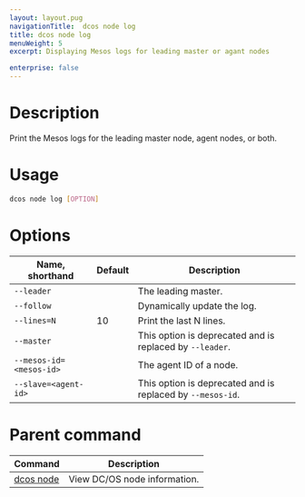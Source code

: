 ```yaml
---
layout: layout.pug
navigationTitle:  dcos node log
title: dcos node log
menuWeight: 5
excerpt: Displaying Mesos logs for leading master or agant nodes

enterprise: false
---
```



# Description
Print the Mesos logs for the leading master node, agent nodes, or both.

# Usage

```bash
dcos node log [OPTION]
```

# Options

| Name, shorthand | Default | Description |
|---------|-------------|-------------|
| `--leader`   |             |  The leading master. |
| `--follow`   |             |  Dynamically update the log. |
| `--lines=N`   |     10      |  Print the last N lines. |
| `--master`   |             |  This option is deprecated and is replaced by `--leader`. |
| `--mesos-id=<mesos-id>`   |             | The agent ID of a node. |
| `--slave=<agent-id>`   |             | This option is deprecated and is replaced by `--mesos-id`. |

# Parent command

| Command | Description |
|---------|-------------|
| [dcos node](/1.11/cli/command-reference/dcos-node/) | View DC/OS node information. |

<!-- # Examples -->
